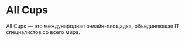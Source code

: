 # All Cups
All Cups — это международная онлайн-площадка, объединяющая IT специалистов со всего мира.
